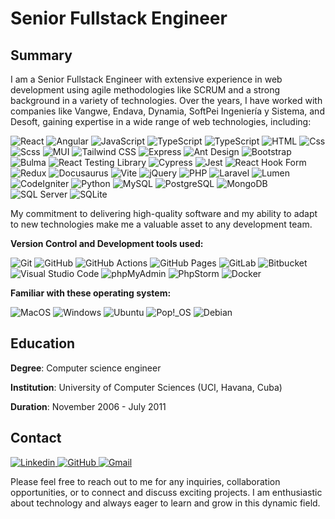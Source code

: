 # Senior Fullstack Engineer

<!-- get log list from here -->
<!-- https://github.com/simple-icons/simple-icons/blob/master/slugs.md -->
<!-- and color from here -->
<!-- https://simpleicons.org/ -->

## Summary
I am a Senior Fullstack Engineer with extensive experience in web development using agile methodologies like SCRUM and a strong background in a variety of technologies. Over the years, I have worked with companies like Vangwe, Endava, Dynamia, SoftPei Ingeniería y Sistema, and Desoft, gaining expertise in a wide range of web technologies, including:

<p>
  <img alt="React" src="https://img.shields.io/badge/React-61DAFB?logo=react&logoColor=white&style=flat" />
  <img alt="Angular" src="https://img.shields.io/badge/Angular-DD0031?logo=angular&logoColor=white&style=flat" />
  <img alt="JavaScript" src="https://img.shields.io/badge/JavaScript-F7DF1E?logo=javascript&logoColor=white&style=flat" />
  <img alt="TypeScript" src="https://img.shields.io/badge/TypeScript-3178C6?logo=typescript&logoColor=white&style=flat" />
  <img alt="TypeScript" src="https://img.shields.io/badge/Node.js-339933?logo=node.js&logoColor=white&style=flat" />
  <img alt="HTML" src="https://img.shields.io/badge/HTML-E34F26?logo=html5&logoColor=white&style=flat" />
  <img alt="Css" src="https://img.shields.io/badge/CSS-1572B6?logo=css3&logoColor=white&style=flat" />
  <img alt="Scss" src="https://img.shields.io/badge/Scss-CC6699?logo=sass&logoColor=white&style=flat" />
  <img alt="MUI" src="https://img.shields.io/badge/MUI-007FFF?logo=mui&logoColor=white&style=flat" />
  <img alt="Tailwind CSS" src="https://img.shields.io/badge/Tailwind CSS-06B6D4?logo=tailwindcss&logoColor=white&style=flat" />
  <img alt="Express" src="https://img.shields.io/badge/Express-000000?logo=express&logoColor=white&style=flat" />
  <img alt="Ant Design" src="https://img.shields.io/badge/Ant Design-0170FE?logo=antdesign&logoColor=white&style=flat" />
  <img alt="Bootstrap" src="https://img.shields.io/badge/Bootstrap-7952B3?logo=bootstrap&logoColor=white&style=flat" />
  <img alt="Bulma" src="https://img.shields.io/badge/Bulma-00D1B2?logo=bulma&logoColor=white&style=flat" />
  <img alt="React Testing Library" src="https://img.shields.io/badge/React Testing Library-E33332?logo=rtl&logoColor=white&style=flat" />
  <img alt="Cypress" src="https://img.shields.io/badge/Cypress-17202C?logo=cypress&logoColor=white&style=flat" />
  <img alt="Jest" src="https://img.shields.io/badge/Jest-C21325?logo=jest&logoColor=white&style=flat" />
  <img alt="React Hook Form" src="https://img.shields.io/badge/React Hook Form-EC5990?logo=reacthookform&logoColor=white&style=flat" />
  <img alt="Redux" src="https://img.shields.io/badge/Redux-764ABC?logo=redux&logoColor=white&style=flat" />
  <img alt="Docusaurus" src="https://img.shields.io/badge/Docusaurus-3ECC5F?logo=docusaurus&logoColor=white&style=flat" />
  <img alt="Vite" src="https://img.shields.io/badge/Vite-646CFF?logo=vite&logoColor=white&style=flat" />
  <img alt="jQuery" src="https://img.shields.io/badge/jQuery-0769AD?logo=jquery&logoColor=white&style=flat" />
  <img alt="PHP" src="https://img.shields.io/badge/PHP-777BB4?logo=php&logoColor=white&style=flat" />
  <img alt="Laravel" src="https://img.shields.io/badge/Laravel-FF2D20?logo=laravel&logoColor=white&style=flat" />
  <img alt="Lumen" src="https://img.shields.io/badge/Lumen-E74430?logo=lumen&logoColor=white&style=flat" />
  <img alt="CodeIgniter" src="https://img.shields.io/badge/CodeIgniter-EF4223?logo=codeigniter&logoColor=white&style=flat" />
  <img alt="Python" src="https://img.shields.io/badge/Python-3776AB?style=for-the-badge&logo=python&logoColor=white&style=flat" />
  <!-- DB -->
  <img alt="MySQL" src="https://img.shields.io/badge/MySQL-4479A1?logo=mysql&logoColor=white&style=flat" />
  <img alt="PostgreSQL" src="https://img.shields.io/badge/PostgreSQL-336791?logo=postgresql&logoColor=white&style=flat" />
  <img alt="MongoDB" src="https://img.shields.io/badge/MongoDB-47A248?logo=mongodb&logoColor=white&style=flat" />
  <img alt="SQL Server" src="https://img.shields.io/badge/SQL Server-CC2927?logo=microsoft+sql+server&logoColor=white&style=flat" />
  <img alt="SQLite" src="https://img.shields.io/badge/SQLite-003B57?logo=sqlite&logoColor=white&style=flat" />
</p>


My commitment to delivering high-quality software and my ability to adapt to new technologies make me a valuable asset to any development team.
<!--
**Yubisel/yubisel** is a ✨ _special_ ✨ repository because its `README.md` (this file) appears on your GitHub profile.

Here are some ideas to get you started:

- 🔭 I’m currently working on ...
- 🌱 I’m currently learning ...
- 👯 I’m looking to collaborate on ...
- 🤔 I’m looking for help with ...
- 💬 Ask me about ...
- 📫 How to reach me: ...
- 😄 Pronouns: ...
- ⚡ Fun fact: ...
-->


<!-- [![Typing SVG](https://readme-typing-svg.herokuapp.com/?&color=8b72af&lines=Welcome+to+my+GitHub.)](https://git.io/typing-svg) -->


<!-- ### ⚡ Stats:
> [![Top Langs](https://github-readme-stats.vercel.app/api/top-langs/?username=yubisel&layout=compact&title_color=8b72af&icon_color=8b72af&bg_color=222&text_color=FFF&hide_border=true)](https://github.com/anuraghazra/github-readme-stats) -->


<!-- By me a [Coffe](https://ko-fi.com/yubisel)  -->

**Version Control and Development tools used:**
<p>
  <img alt="Git" src="https://img.shields.io/badge/Git-F05032?logo=git&logoColor=white&style=flat" />
  <img alt="GitHub" src="https://img.shields.io/badge/GitHub-181717?logo=github&logoColor=white&style=flat" />
  <img alt="GitHub Actions" src="https://img.shields.io/badge/GitHub Actions-2088FF?logo=githubactions&logoColor=white&style=flat" />
  <img alt="GitHub Pages" src="https://img.shields.io/badge/GitHub Pages-222222?logo=githubpages&logoColor=white&style=flat" />
  <img alt="GitLab" src="https://img.shields.io/badge/GitLab-FC6D26?logo=gitlab&logoColor=white&style=flat" />
  <img alt="Bitbucket" src="https://img.shields.io/badge/Bitbucket-0052CC?logo=bitbucket&logoColor=white&style=flat" />
  <img alt="Visual Studio Code" src="https://img.shields.io/badge/Visual Studio Code-007ACC?logo=visual+studio+code&logoColor=white&style=flat" />
  <img alt="phpMyAdmin" src="https://img.shields.io/badge/phpMyAdmin-6C78AF?logo=phpmyadmin&logoColor=white&style=flat" />
  <img alt="PhpStorm" src="https://img.shields.io/badge/PhpStorm-000000?logo=phpstorm&logoColor=white&style=flat" />
  <img alt="Docker" src="https://img.shields.io/badge/Docker-2496ED?logo=docker&logoColor=white&style=flat" />
</p>


**Familiar with these operating system:**
<p>
  <img alt="MacOS" src="https://img.shields.io/badge/MacOS-000000?logo=macos&logoColor=white&style=flat" />
  <img alt="Windows" src="https://img.shields.io/badge/Windows-0078D6?logo=windows&logoColor=white&style=flat" />
  <img alt="Ubuntu" src="https://img.shields.io/badge/Ubuntu-E95420?logo=ubuntu&logoColor=white&style=flat" />
  <img alt="Pop!_OS" src="https://img.shields.io/badge/Pop!_OS-48B9C7?logo=popos&logoColor=white&style=flat" />
  <img alt="Debian" src="https://img.shields.io/badge/Debian-A81D33?logo=debian&logoColor=white&style=flat" />
</p>



## Education

**Degree**: Computer science engineer

**Institution**: University of Computer Sciences (UCI, Havana, Cuba)

**Duration**: November 2006 - July 2011

## Contact

<a target="_blank" href="https://www.linkedin.com/in/yubisel/">
  <img alt="Linkedin" src="https://img.shields.io/badge/linkedin-0077B5?logo=linkedin&logoColor=white&style=flat" />
</a><a target="_blank" href="https://github.com/Yubisel">
  <img alt="GitHub" src="https://img.shields.io/badge/GitHub-181717?logo=github&logoColor=white&style=flat" />
</a><a target="_blank" href="mailto:yubiselv@gmail.com">
  <img alt="Gmail" src="https://img.shields.io/badge/Gmail-EA4335?logo=gmail&logoColor=white&style=flat" />
</a>

Please feel free to reach out to me for any inquiries, collaboration opportunities, or to connect and discuss exciting projects. I am enthusiastic about technology and always eager to learn and grow in this dynamic field.
